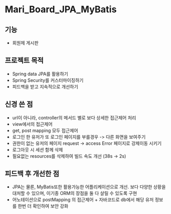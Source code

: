 # Mari_Board_JPA_MyBatis
## 기능
- 회원제 게시판
## 프로젝트 목적
- Spring data JPA를 활용하기
- Spring Security를 커스터마이징하기
- 피드백을 받고 지속적으로 개선하기
## 신경 쓴 점
- url이 아니라, controller의 메서드 별로 보다 상세한 접근제어 처리
- view에서의 접근제어
- get, post mapping 모두 접근제어
- 로그인 한 유저가 또 로그인 페이지를 부를경우 -> 다른 화면을 보여주기
- 권한이 없는 유저의 페이지 request -> access Error 페이지로 강제이동 시키기
- 로그아웃 시 세션 함께 삭제
- 필요없는 resources를 삭제하여 빌드 속도 개선 (38s -> 2s)
## 피드백 후 개선한 점
- JPA는 물론, MyBatis또한 활용가능한 어플리케이션으로 개선. 
  보다 다양한 상황을 대처할 수 있으며, 이기종 ORM의 장점을 둘 다 살릴 수 있도록 구현
- 어노테이션으로 postMapping 의 접근제어 + 자바코드로 db에서 해당 유저 정보를 한번 더 확인하여 보안 강화
